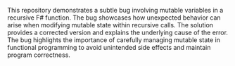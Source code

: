 This repository demonstrates a subtle bug involving mutable variables in a recursive F# function. The bug showcases how unexpected behavior can arise when modifying mutable state within recursive calls. The solution provides a corrected version and explains the underlying cause of the error.  The bug highlights the importance of carefully managing mutable state in functional programming to avoid unintended side effects and maintain program correctness.